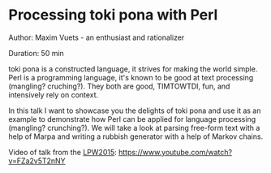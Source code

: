 Processing toki pona with Perl
==============================

Author: Maxim Vuets - an enthusiast and rationalizer

Duration: 50 min

toki pona is a constructed language, it strives for making the world
simple. Perl is a programming language, it's known to be good at text
processing (mangling? cruching?). They both are good, TIMTOWTDI, fun,
and intensively rely on context.

In this talk I want to showcase you the delights of toki pona and use
it as an example to demonstrate how Perl can be applied for language
processing (mangling? crunching?). We will take a look at parsing
free-form text with a help of Marpa and writing a rubbish generator
with a help of Markov chains.

Video of talk from the [LPW2015](http://act.yapc.eu/lpw2015/): https://www.youtube.com/watch?v=FZa2v5T2nNY 
